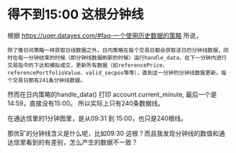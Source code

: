 # 得不到15:00 这根分钟线

根据 https://uqer.datayes.com/#faq-一个使用历史数据的策略 所说，

	除了像日间策略一样获取日线数据之外，日内策略在每个交易日都会获取该日的分钟线数据，同时在每一分钟结束的时候（即分钟线数据刷新的时候）运行handle_data，在下一分钟内进行交易指令的下达和模拟成交，更新所有数据（如referencePrice、referencePortfolioValue、valid_secpos等等），直到这一分钟的分钟线数据更新。每个交易日都有241条分钟线数据。

然而在日内策略的handle_data() 打印 account.current_minute, 最后一个是14:59，直接没有15:00。 所以实际上只有240条数据线。

在通达信里的1分钟图里，是从09:31 到 15:00，也只是240根线。

那优矿的分钟线含义是什么呢，比如09:30 这根？而且我发现分钟线的数值和通达信里看到的有差别，怎么产生的数据不一致？

